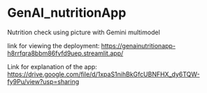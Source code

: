# GenAI_nutritionApp
Nutrition check using picture with Gemini multimodel

link for viewing the deployment:
https://genainutritionapp-h8rrfqra8bbm86fvfd9uep.streamlit.app/

Link for explanation of the app:
https://drive.google.com/file/d/1xpaS1nihBkGfcUBNFHX_dy6TQW-fy9Pu/view?usp=sharing
